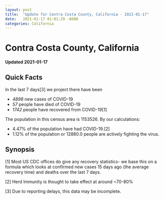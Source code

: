 ```yaml
---
layout: post
title:  "Update for Contra Costa County, California - 2021-01-17"
date:   2021-01-17 01:01:29 -0600
categories: California
---
```


# Contra Costa County, California
#### Updated 2021-01-17

## Quick Facts

In the last 7 days[3] we project there have been
- *4898* new cases of COVID-19
- *57* people have died of COVID-19
- *1742* people have recovered from COVID-19[1]

The population in this census area is 1153526. By our calculations:
- 4.47% of the population have had COVID-19.[2]
- 1.12% of the population or 12880.0 people are actively fighting the virus.

## Synopsis




[1] Most US CDC offices do give any recovery statistics- we base this on a formula which looks at confirmed new cases
15 days ago (the average recovery time) and deaths over the last 7 days.

[2] Herd Immunity is thought to take effect at around ~70-80%

[3] Due to reporting delays, this data may be incomplete.
 
    